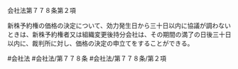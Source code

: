 会社法第７７８条第２項

新株予約権の価格の決定について、効力発生日から三十日以内に協議が調わないときは、新株予約権者又は組織変更後持分会社は、その期間の満了の日後三十日以内に、裁判所に対し、価格の決定の申立てをすることができる。

#会社法
#会社法/第７７８条
#会社法/第７７８条/第２項

